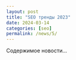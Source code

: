 ```yaml
---
layout: post
title: "SEO тренды 2023"
date: 2024-03-14
categories: [seo]
permalink: /news/5/
---
```


Содержимое новости...